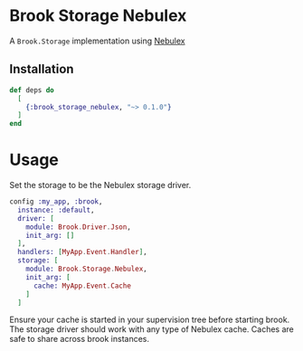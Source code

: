 # Brook Storage Nebulex

A `Brook.Storage` implementation using [Nebulex](https://github.com/cabol/nebulex)

## Installation

```elixir
def deps do
  [
    {:brook_storage_nebulex, "~> 0.1.0"}
  ]
end
```

# Usage

Set the storage to be the Nebulex storage driver.

```elixir
config :my_app, :brook,
  instance: :default,
  driver: [
    module: Brook.Driver.Json,
    init_arg: []
  ],
  handlers: [MyApp.Event.Handler],
  storage: [
    module: Brook.Storage.Nebulex,
    init_arg: [
      cache: MyApp.Event.Cache
    ]
  ]
```

Ensure your cache is started in your supervision tree before starting brook. The storage driver should work with any type of Nebulex cache. Caches are safe to share across brook instances.
